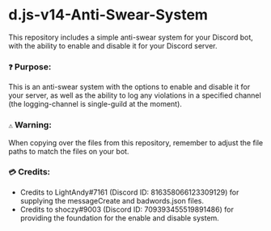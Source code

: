 # d.js-v14-Anti-Swear-System
This repository includes a simple anti-swear system for your Discord bot, with the ability to enable and disable it for your Discord server.

### `❓` **Purpose:**
This is an anti-swear system with the options to enable and disable it for your server, as well as the ability to log any violations in a specified channel (the logging-channel is single-guild at the moment).

### `⚠️` **Warning:**
When copying over the files from this repository, remember to adjust the file paths to match the files on your bot.

### `💳` **Credits:**
- Credits to LightAndy#7161 (Discord ID: 816358066123309129) for supplying the messageCreate and badwords.json files.
- Credits to shoczy#9003 (Discord ID: 709393455519891486) for providing the foundation for the enable and disable system.
